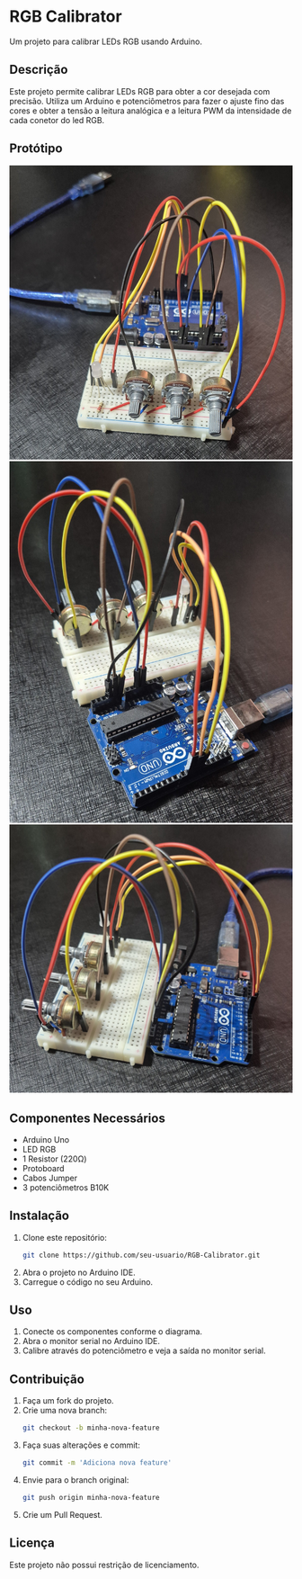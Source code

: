 # RGB Calibrator

Um projeto para calibrar LEDs RGB usando Arduino.

## Descrição

Este projeto permite calibrar LEDs RGB para obter a cor desejada com precisão. Utiliza um Arduino e potenciômetros para fazer o ajuste fino das cores e obter a tensão a leitura analógica e a leitura PWM da intensidade de cada conetor do led RGB.

## Protótipo

![Alt ou título da imagem](img/proto1.jpg)
![Alt ou título da imagem](img/proto2.jpg)
![Alt ou título da imagem](img/proto3.jpg)

## Componentes Necessários

- Arduino Uno
- LED RGB
- 1 Resistor (220Ω)
- Protoboard
- Cabos Jumper
- 3 potenciômetros B10K

## Instalação

1. Clone este repositório:
    ```bash
    git clone https://github.com/seu-usuario/RGB-Calibrator.git
    ```
2. Abra o projeto no Arduino IDE.
3. Carregue o código no seu Arduino.

## Uso

1. Conecte os componentes conforme o diagrama.
2. Abra o monitor serial no Arduino IDE.
3. Calibre através do potenciômetro e veja a saída no monitor serial.

## Contribuição

1. Faça um fork do projeto.
2. Crie uma nova branch:
    ```bash
    git checkout -b minha-nova-feature
    ```
3. Faça suas alterações e commit:
    ```bash
    git commit -m 'Adiciona nova feature'
    ```
4. Envie para o branch original:
    ```bash
    git push origin minha-nova-feature
    ```
5. Crie um Pull Request.

## Licença

Este projeto não possui restrição de licenciamento.

